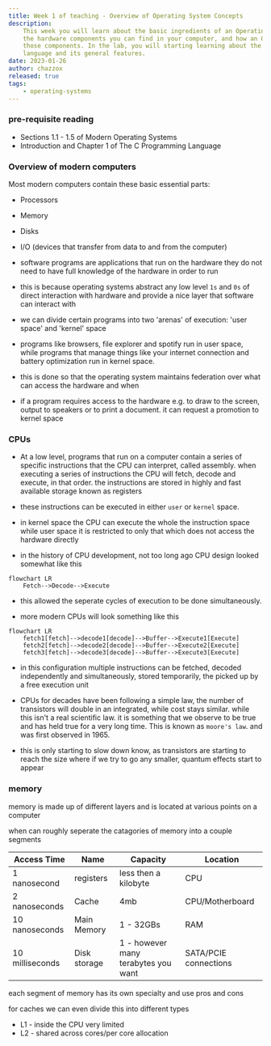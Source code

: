 ```yaml
---
title: Week 1 of teaching - Overview of Operating System Concepts
description:
    This week you will learn about the basic ingredients of an Operating System (OS),
    the hardware components you can find in your computer, and how an OS manages
    those components. In the lab, you will starting learning about the C programming
    language and its general features.
date: 2023-01-26
author: chazzox
released: true
tags:
    - operating-systems
---
```


### pre-requisite reading

-   Sections 1.1 - 1.5 of Modern Operating Systems
-   Introduction and Chapter 1 of The C Programming Language

### Overview of modern computers

Most modern computers contain these basic essential parts:

-   Processors
-   Memory
-   Disks
-   I/O (devices that transfer from data to and from the computer)

-   software programs are applications that run on the hardware they do not need to
    have full knowledge of the hardware in order to run

-   this is because operating systems abstract any low level `1s` and `0s` of direct
    interaction with hardware and provide a nice layer that software can interact
    with
-   we can divide certain programs into two 'arenas' of execution: 'user space' and
    'kernel' space
-   programs like browsers, file explorer and spotify run in user space, while
    programs that manage things like your internet connection and battery
    optimization run in kernel space.
-   this is done so that the operating system maintains federation over what can
    access the hardware and when
-   if a program requires access to the hardware e.g. to draw to the screen, output
    to speakers or to print a document. it can request a promotion to kernel space

### CPUs

-   At a low level, programs that run on a computer contain a series of specific
    instructions that the CPU can interpret, called assembly. when executing a series
    of instructions the CPU will fetch, decode and execute, in that order. the
    instructions are stored in highly and fast available storage known as registers
-   these instructions can be executed in either `user` or `kernel` space.
-   in kernel space the CPU can execute the whole the instruction space while user
    space it is restricted to only that which does not access the hardware directly

-   in the history of CPU development, not too long ago CPU design looked somewhat
    like this

```mermaid
flowchart LR
    Fetch-->Decode-->Execute
```

-   this allowed the seperate cycles of execution to be done simultaneously.

-   more modern CPUs will look something like this

```mermaid
flowchart LR
    fetch1[fetch]-->decode1[decode]-->Buffer-->Execute1[Execute]
    fetch2[fetch]-->decode2[decode]-->Buffer-->Execute2[Execute]
    fetch3[fetch]-->decode3[decode]-->Buffer-->Execute3[Execute]
```

-   in this configuration multiple instructions can be fetched, decoded independently
    and simultaneously, stored temporarily, the picked up by a free execution unit

-   CPUs for decades have been following a simple law, the number of transistors will
    double in an integrated, while cost stays similar. while this isn't a real
    scientific law. it is something that we observe to be true and has held true for
    a very long time. This is known as `moore's law`. and was first observed in 1965.

-   this is only starting to slow down know, as transistors are starting to reach the
    size where if we try to go any smaller, quantum effects start to appear

### memory

memory is made up of different layers and is located at various points on a computer

when can roughly seperate the catagories of memory into a couple segments

| Access Time     | Name         | Capacity                            | Location              |
| --------------- | ------------ | ----------------------------------- | --------------------- |
| 1 nanosecond    | registers    | less then a kilobyte                | CPU                   |
| 2 nanoseconds   | Cache        | 4mb                                 | CPU/Motherboard       |
| 10 nanoseconds  | Main Memory  | 1 - 32GBs                           | RAM                   |
| 10 milliseconds | Disk storage | 1 - however many terabytes you want | SATA/PCIE connections |

each segment of memory has its own specialty and use pros and cons

for caches we can even divide this into different types

-   L1 - inside the CPU very limited
-   L2 - shared across cores/per core allocation

